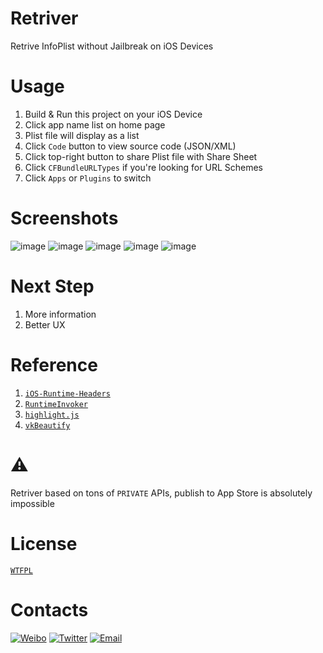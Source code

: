 # Retriver
Retrive InfoPlist without Jailbreak on iOS Devices

# Usage
1. Build & Run this project on your iOS Device
2. Click app name list on home page
3. Plist file will display as a list
4. Click `Code` button to view source code (JSON/XML)
5. Click top-right button to share Plist file with Share Sheet
6. Click `CFBundleURLTypes` if you're looking for URL Schemes
7. Click `Apps` or `Plugins` to switch

# Screenshots
![image](https://github.com/cyanzhong/retriver/raw/master/Screenshots/1.jpg)
![image](https://github.com/cyanzhong/retriver/raw/master/Screenshots/2.jpg)
![image](https://github.com/cyanzhong/retriver/raw/master/Screenshots/3.jpg)
![image](https://github.com/cyanzhong/retriver/raw/master/Screenshots/4.jpg)
![image](https://github.com/cyanzhong/retriver/raw/master/Screenshots/5.jpg)

# Next Step
1. More information
2. Better UX

# Reference
1. [`iOS-Runtime-Headers`](https://github.com/nst/iOS-Runtime-Headers/)
2. [`RuntimeInvoker`](https://github.com/cyanzhong/RuntimeInvoker)
3. [`highlight.js`](https://highlightjs.org/)
4. [`vkBeautify`](https://github.com/vkiryukhin/vkBeautify)

# ⚠️
Retriver based on tons of `PRIVATE` APIs, publish to App Store is absolutely impossible 

# License
[`WTFPL`](https://en.wikipedia.org/wiki/WTFPL)

# Contacts
[![Weibo](https://img.shields.io/badge/weibo-%20@StackOverflowError%20-red.svg)](http://weibo.com/0x00eeee/)
[![Twitter](https://img.shields.io/badge/twitter-@cyanapps-green.svg)](https://twitter.com/cyanapps)
[![Email](https://img.shields.io/badge/email-log.e@qq.com-blue.svg)](mailto:log.e@qq.com)

